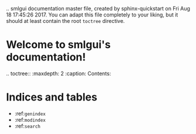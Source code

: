 .. smlgui documentation master file, created by
   sphinx-quickstart on Fri Aug 18 17:45:26 2017.
   You can adapt this file completely to your liking, but it should at least
   contain the root `toctree` directive.

Welcome to smlgui's documentation!
==================================

.. toctree::
   :maxdepth: 2
   :caption: Contents:



Indices and tables
==================

* :ref:`genindex`
* :ref:`modindex`
* :ref:`search`
